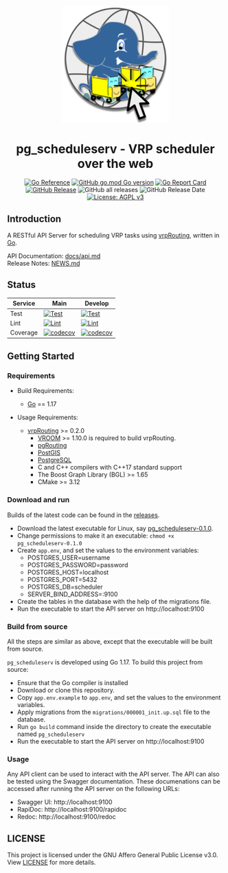 <div align="center">
  <img alt="pg_scheduleserv logo" src="./docs/images/logo.png" width="250px" />

  # pg_scheduleserv - VRP scheduler over the web

  [![Go Reference](https://pkg.go.dev/badge/github.com/Georepublic/pg_scheduleserv.svg)](https://pkg.go.dev/github.com/Georepublic/pg_scheduleserv)
[![GitHub go.mod Go version](https://img.shields.io/github/go-mod/go-version/Georepublic/pg_scheduleserv)](https://go.dev/doc/go1.17)
[![Go Report Card](https://goreportcard.com/badge/github.com/Georepublic/pg_scheduleserv)](https://goreportcard.com/report/github.com/Georepublic/pg_scheduleserv)
[![GitHub Release](https://img.shields.io/github/release/Georepublic/pg_scheduleserv.svg)](https://github.com/Georepublic/pg_scheduleserv/releases)
![GitHub all releases](https://img.shields.io/github/downloads/Georepublic/pg_scheduleserv/total)
![GitHub Release Date](https://img.shields.io/github/release-date/Georepublic/pg_scheduleserv)
[![License: AGPL v3](https://img.shields.io/github/license/Georepublic/pg_scheduleserv)](https://www.gnu.org/licenses/agpl-3.0)

</div>

## Introduction

A RESTful API Server for scheduling VRP tasks using [vrpRouting](https://github.com/pgRouting/vrprouting), written in [Go](https://golang.org/).

API Documentation: [docs/api.md](./docs/api.md)  
Release Notes: [NEWS.md](./NEWS.md)

## Status

Service | Main | Develop
--- | --- | ---
Test | [![Test](https://github.com/Georepublic/pg_scheduleserv/actions/workflows/test.yml/badge.svg?branch=main)](https://github.com/Georepublic/pg_scheduleserv/actions/workflows/test.yml?query=branch%3Amain) | [![Test](https://github.com/Georepublic/pg_scheduleserv/actions/workflows/test.yml/badge.svg?branch=develop)](https://github.com/Georepublic/pg_scheduleserv/actions/workflows/test.yml?query=branch%3Adevelop)
Lint | [![Lint](https://github.com/Georepublic/pg_scheduleserv/actions/workflows/lint.yml/badge.svg?branch=main)](https://github.com/Georepublic/pg_scheduleserv/actions/workflows/lint.yml?query=branch%3Amain) | [![Lint](https://github.com/Georepublic/pg_scheduleserv/actions/workflows/lint.yml/badge.svg?branch=develop)](https://github.com/Georepublic/pg_scheduleserv/actions/workflows/lint.yml?query=branch%3Adevelop)
Coverage | [![codecov](https://img.shields.io/codecov/c/github/Georepublic/pg_scheduleserv/main?logo=codecov)](https://app.codecov.io/gh/Georepublic/pg_scheduleserv/branch/main) | [![codecov](https://img.shields.io/codecov/c/github/Georepublic/pg_scheduleserv/develop?logo=codecov)](https://app.codecov.io/gh/Georepublic/pg_scheduleserv/branch/develop)

## Getting Started

### Requirements

- Build Requirements:
  - [Go](https://golang.org/) == 1.17

- Usage Requirements:
  - [vrpRouting](https://github.com/pgRouting/vrprouting) >= 0.2.0
    - [VROOM](https://github.com/VROOM-Project/vroom) >= 1.10.0 is required to build vrpRouting.
    - [pgRouting](https://github.com/pgRouting/pgrouting)
    - [PostGIS](https://postgis.net/)
    - [PostgreSQL](https://www.postgresql.org/)
    - C and C++ compilers with C++17 standard support
    - The Boost Graph Library (BGL) >= 1.65
    - CMake >= 3.12

### Download and run

Builds of the latest code can be found in the [releases](https://github.com/Georepublic/pg_scheduleserv/releases).
- Download the latest executable for Linux, say [pg_scheduleserv-0.1.0](https://github.com/Georepublic/pg_scheduleserv/releases/download/v0.1.0/pg_scheduleserv-0.1.0).
- Change permissions to make it an executable: `chmod +x pg_scheduleserv-0.1.0`
- Create `app.env`, and set the values to the environment variables:
  - POSTGRES_USER=username
  - POSTGRES_PASSWORD=password
  - POSTGRES_HOST=localhost
  - POSTGRES_PORT=5432
  - POSTGRES_DB=scheduler
  - SERVER_BIND_ADDRESS=:9100
- Create the tables in the database with the help of the migrations file.
- Run the executable to start the API server on http://localhost:9100

### Build from source

All the steps are similar as above, except that the executable will be built from source.

`pg_scheduleserv` is developed using Go 1.17. To build this project from source:
- Ensure that the Go compiler is installed
- Download or clone this repository.
- Copy `app.env.example` to `app.env`, and set the values to the environment variables.
- Apply migrations from the `migrations/000001_init.up.sql` file to the database.
- Run `go build` command inside the directory to create the executable named `pg_scheduleserv`
- Run the executable to start the API server on http://localhost:9100

### Usage

Any API client can be used to interact with the API server. The API can also be tested using the Swagger documentation. These documenations can be accessed after running the API server on the following URLs:
- Swagger UI: http://localhost:9100
- RapiDoc: http://localhost:9100/rapidoc
- Redoc: http://localhost:9100/redoc

## LICENSE

This project is licensed under the GNU Affero General Public License v3.0. View [LICENSE](./LICENSE) for more details.
